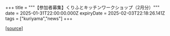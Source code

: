 +++
title = """【参加者募集】くりふとキッチンワークショップ（2月分）"""
date = 2025-01-31T22:00:00.000Z
expiryDate = 2025-02-03T22:18:26.141Z
tags = ["kuriyama","news"]
+++


[[source]](https://www.town.kuriyama.hokkaido.jp/soshiki/53/30040.html)
